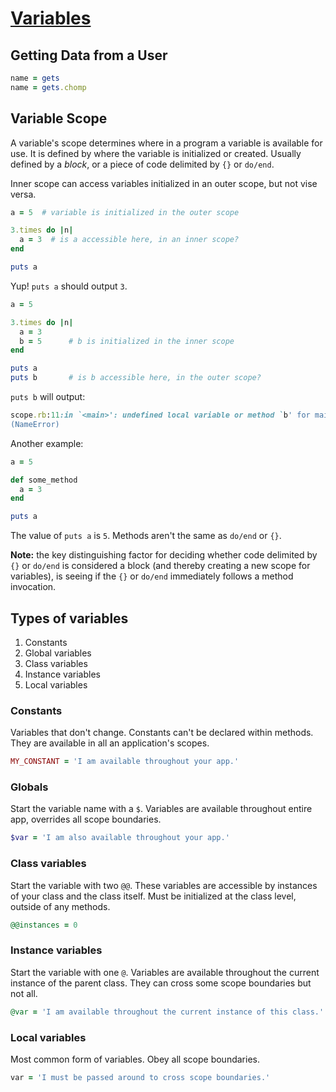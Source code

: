 # [Variables](https://launchschool.com/books/ruby/read/variables)

## Getting Data from a User
```ruby
name = gets
name = gets.chomp
```

## Variable Scope

A variable's scope determines where in a program a variable is available for use. It is defined by where the variable is initialized or created. Usually defined by a *block*, or a piece of code delimited by ```{}``` or ```do/end```.

Inner scope can access variables initialized in an outer scope, but not vise versa.

```ruby
a = 5  # variable is initialized in the outer scope

3.times do |n|
  a = 3  # is a accessible here, in an inner scope?
end

puts a
```

Yup! ```puts a``` should output ```3```.

```ruby
a = 5

3.times do |n|
  a = 3
  b = 5      # b is initialized in the inner scope
end

puts a
puts b       # is b accessible here, in the outer scope?
```

```puts b``` will output:
```ruby
scope.rb:11:in `<main>': undefined local variable or method `b' for main:Object
(NameError)
```

Another example:

```ruby
a = 5

def some_method
  a = 3
end

puts a
```

The value of ```puts a``` is ```5```. Methods aren't the same as ```do/end``` or ```{}```.

**Note:** the key distinguishing factor for deciding whether code delimited by ```{}``` or ```do/end``` is considered a block (and thereby creating a new scope for variables), is seeing if the ```{}``` or ```do/end``` immediately follows a method invocation.

## Types of variables

1. Constants
2. Global variables
3. Class variables
4. Instance variables
5. Local variables

### Constants

Variables that don't change. Constants can't be declared within methods. They are available in all an application's scopes.

```ruby
MY_CONSTANT = 'I am available throughout your app.'
```

### Globals

Start the variable name with a ```$```. Variables are available throughout entire app, overrides all scope boundaries.

```ruby
$var = 'I am also available throughout your app.'
```

### Class variables

Start the variable with two ```@@```. These variables are accessible by instances of your class and the class itself. Must be initialized at the class level, outside of any methods.

```ruby
@@instances = 0
```

### Instance variables

Start the variable with one ```@```. Variables are available throughout the current instance of the parent class. They can cross some scope boundaries but not all.

```ruby
@var = 'I am available throughout the current instance of this class.'
```

### Local variables

Most common form of variables. Obey all scope boundaries.

```ruby
var = 'I must be passed around to cross scope boundaries.'
```

